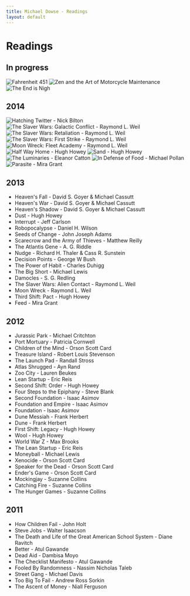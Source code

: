 ```yaml
---
title: Michael Dowse - Readings
layout: default
---
```


# Readings

## In progress

![Fahrenheit 451](/images/fahrenheit_451.jpg)
![Zen and the Art of Motorcycle Maintenance](/images/zen_and_art.jpg)
![The End is Nigh](/images/the_end_is_nigh.jpg)

## 2014

![Hatching Twitter - Nick Bilton](/images/hatching_twitter.jpg)
![The Slaver Wars: Galactic Conflict - Raymond L. Weil](/images/galactic_conflict.jpg)
![The Slaver Wars: Retaliation - Raymond L. Weil](/images/retaliation.jpg)
![The Slaver Wars: First Strike - Raymond L. Weil](/images/first_strike.jpg)
![Moon Wreck: Fleet Academy - Raymond L. Weil](/images/fleet_academy.jpg)
![Half Way Home - Hugh Howey](/images/half_way_home.jpg)
![Sand - Hugh Howey](/images/sand.jpg)
![The Luminaries - Eleanor Catton](/images/the_luminaries.jpg)
![In Defense of Food - Michael Pollan](/images/in_defense_of_food.jpg)
![Parasite - Mira Grant](/images/parasite.jpg)

## 2013

- Heaven's Fall - David S. Goyer & Michael Cassutt
- Heaven's War - David S. Goyer & Michael Cassutt
- Heaven's Shadow - David S. Goyer & Michael Cassutt
- Dust - Hugh Howey
- Interrupt - Jeff Carlson
- Robopocalypse - Daniel H. Wilson
- Seeds of Change - John Joseph Adams
- Scarecrow and the Army of Thieves - Matthew Reilly
- The Atlantis Gene - A. G. Riddle
- Nudge - Richard H. Thaler & Cass R. Sunstein
- Decision Points - George W Bush
- The Power of Habit - Charles Duhigg
- The Big Short - Michael Lewis
- Damocles - S. G. Redling
- The Slaver Wars: Alien Contact - Raymond L. Weil
- Moon Wreck - Raymond L. Weil
- Third Shift: Pact - Hugh Howey
- Feed - Mira Grant

## 2012

- Jurassic Park - Michael Critchton
- Port Mortuary - Patricia Cornwell
- Children of the Mind - Orson Scott Card
- Treasure Island - Robert Louis Stevenson
- The Launch Pad - Randall Stross
- Atlas Shrugged - Ayn Rand
- Zoo City - Lauren Beukes
- Lean Startup - Eric Reis
- Second Shift: Order - Hugh Howey
- Four Steps to the Epiphany - Steve Blank
- Second Foundation - Isaac Asimov
- Foundation and Empire - Isaac Asimov
- Foundation - Isaac Asimov
- Dune Messiah - Frank Herbert
- Dune - Frank Herbert
- First Shift: Legacy - Hugh Howey
- Wool - Hugh Howey
- World War Z - Max Brooks
- The Lean Startup - Eric Reis
- Moneyball - Michael Lewis
- Xenocide - Orson Scott Card
- Speaker for the Dead - Orson Scott Card
- Ender's Game - Orson Scott Card
- Mockingjay - Suzanne Collins
- Catching Fire - Suzanne Collins
- The Hunger Games - Suzanne Collins

## 2011

- How Children Fail - John Holt
- Steve Jobs - Walter Isaacson
- The Death and Life of the Great American School System - Diane Ravitch
- Better - Atul Gawande
- Dead Aid - Dambisa Moyo
- The Checklist Manifesto - Atul Gawande
- Fooled By Randomness - Nassim Nicholas Taleb
- Street Gang - Michael Davis
- Too Big To Fail - Andrew Ross Sorkin
- The Ascent of Money - Niall Ferguson